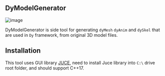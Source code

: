 ## DyModelGenerator

![image](/docs/main.png)

DyModelGenerator is side tool for generating `dyMesh` `dyAnim` and `dySkel` that are used in `Dy` framework, from original 3D model files.

## Installation

This tool uses GUI library [JUCE](https://juce.com/), need to install Juce library into `C:\` drive root folder, and should support C++17.